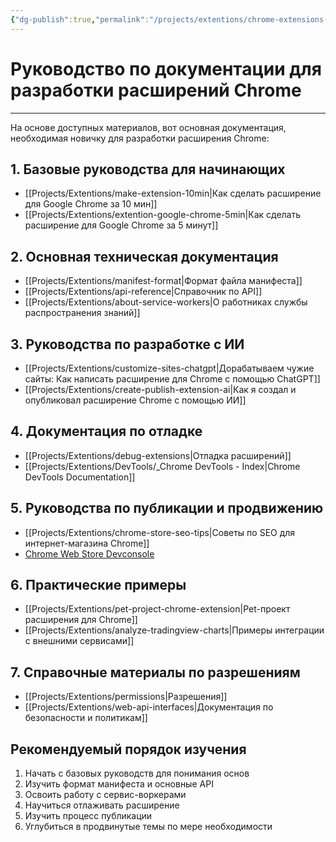 ```yaml
---
{"dg-publish":true,"permalink":"/projects/extentions/chrome-extensions-index/"}
---
```


# Руководство по документации для разработки расширений Chrome

--- 

На основе доступных материалов, вот основная документация, необходимая новичку для разработки расширения Chrome:

## 1. Базовые руководства для начинающих
- [[Projects/Extentions/make-extension-10min\|Как сделать расширение для Google Chrome за 10 мин]]
- [[Projects/Extentions/extention-google-chrome-5min\|Как сделать расширение для Google Chrome за 5 минут]]

## 2. Основная техническая документация
- [[Projects/Extentions/manifest-format\|Формат файла манифеста]]
- [[Projects/Extentions/api-reference\|Справочник по API]]
- [[Projects/Extentions/about-service-workers\|О работниках службы распространения знаний]]

## 3. Руководства по разработке с ИИ
- [[Projects/Extentions/customize-sites-chatgpt\|Дорабатываем чужие сайты: Как написать расширение для Chrome с помощью ChatGPT]]
- [[Projects/Extentions/create-publish-extension-ai\|Как я создал и опубликовал расширение Chrome с помощью ИИ]]

## 4. Документация по отладке
- [[Projects/Extentions/debug-extensions\|Отладка расширений]]
- [[Projects/Extentions/DevTools/_Chrome DevTools - Index\|Chrome DevTools Documentation]]

## 5. Руководства по публикации и продвижению
- [[Projects/Extentions/chrome-store-seo-tips\|Советы по SEO для интернет-магазина Chrome]]
- [Chrome Web Store Devconsole](https://chrome.google.com/webstore/devconsole/)

## 6. Практические примеры
- [[Projects/Extentions/pet-project-chrome-extension\|Pet-проект расширения для Chrome]]
- [[Projects/Extentions/analyze-tradingview-charts\|Примеры интеграции с внешними сервисами]]

## 7. Справочные материалы по разрешениям
- [[Projects/Extentions/permissions\|Разрешения]]
- [[Projects/Extentions/web-api-interfaces\|Документация по безопасности и политикам]]

## Рекомендуемый порядок изучения
1. Начать с базовых руководств для понимания основ
2. Изучить формат манифеста и основные API
3. Освоить работу с сервис-воркерами
4. Научиться отлаживать расширение
5. Изучить процесс публикации
6. Углубиться в продвинутые темы по мере необходимости 